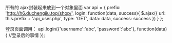 所有的 ajax封装起来放到一个对象里面
var api = {
  prefix: 'http://h6.duchengjiu.top/shop/',
  login: function(data, success){
    $.ajax({
      url: this.prefix + 'api_user.php',
      type: 'GET',
      data: data,
      success: success
    })
  }
};

登录页面调用：
api.login({'username':'abc', 'password':'abc'}, function(data) {
  //登录后的事情
});
